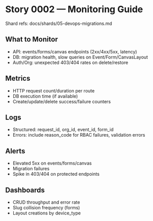 # Story 0002 — Monitoring Guide

Shard refs: docs/shards/05-devops-migrations.md

## What to Monitor
- API: events/forms/canvas endpoints (2xx/4xx/5xx, latency)
- DB: migration health, slow queries on Event/Form/CanvasLayout
- Auth/Org: unexpected 403/404 rates on delete/restore

## Metrics
- HTTP request count/duration per route
- DB execution time (if available)
- Create/update/delete success/failure counters

## Logs
- Structured: request_id, org_id, event_id, form_id
- Errors: include reason_code for RBAC failures, validation errors

## Alerts
- Elevated 5xx on events/forms/canvas
- Migration failures
- Spike in 403/404 on protected endpoints

## Dashboards
- CRUD throughput and error rate
- Slug collision frequency (forms)
- Layout creations by device_type
